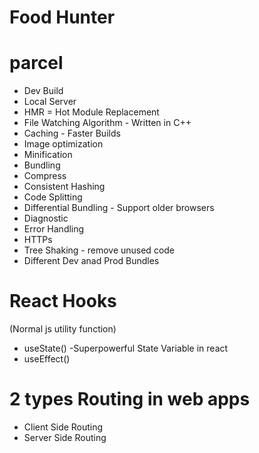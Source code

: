 # Food Hunter





# parcel
- Dev Build
- Local Server
- HMR = Hot Module Replacement
- File Watching Algorithm - Written  in C++
- Caching - Faster Builds
- Image optimization
- Minification
- Bundling
- Compress
- Consistent Hashing
- Code Splitting
- Differential Bundling - Support older browsers
- Diagnostic
- Error Handling
- HTTPs
- Tree Shaking - remove unused code
- Different Dev anad Prod Bundles


# React Hooks
(Normal js utility function)
- useState()  -Superpowerful State Variable in react
- useEffect() 


# 2 types Routing in web apps
- Client Side Routing
- Server Side Routing


